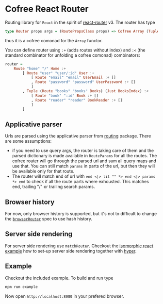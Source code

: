 # Cofree React Router

Routing library for `React` in the spirit of
[react-router](https://github.com/ReactTraining/react-router) v3.
The router has type
```purescript
type Router props args = (RoutePropsClass props) => Cofree Array (Tuple (Route props args) (Maybe (IndexRoute props args)))
```
thus it is a cofree comonad for the `Array` functor.

You can define router using `:+` (adds routes without index) and `:<` (the
standard combinator for unfolding a cofree comonad) combinators:
```purescript
router =
    Route "home" "/" Home :+
        [ Route "user" "user/:id" User :+
            [ Route "email" "email" UserEmail :+ []
            , Route "password" "password" UserPassword :+ []
            ]
        , Tuple (Route "books" "books" Books) (Just BooksIndex) :<
            [ Route "book" ":id" Book :+ []
            , Route "reader" "reader" BookReader :+ []
            ]
        ]
```

## Applicative parser
Urls are parsed using the applicative parser from
[routing](https://pursuit.purescript.org/packages/purescript-routing) package.
There are some assumptions:
* if you need to use query args, the router is taking care of them and the
  parsed dictionary is made available in `RouteParams` for all the routes.  The
  cofree router will go through the parsed url and sum all query maps and use
  that.  You can still match `params` in parts of the url, but then they will
  be available only for that route.
* The router will match end of url with `end <|> lit "" *> end <|> params *> end`
  to check if all the route parts where exhousted.  This matches end, trailing
  "/" or trailing search params.

## Browser history
For now, only browser history is supported, but it's not to difficult to change
the
[`browserRouter`](https://github.com/coot/purescript-cofree-react-router/blob/master/src/React/Router/Components.purs#L52)
spec to use hash history.

## Server side rendering
For server side rendering use `matchRouter`.  Checkout the [isomorphic react
example](https://github.com/coot/purescript-isomorphic-react-example) how to
set-up server side rendering together with [hyper](https://github.com/owickstrom/hyper).

## Example
Checkout the included example. To build and run type
```bash
npm run example
```
Now open `http://localhost:8080` in your prefered browser.
